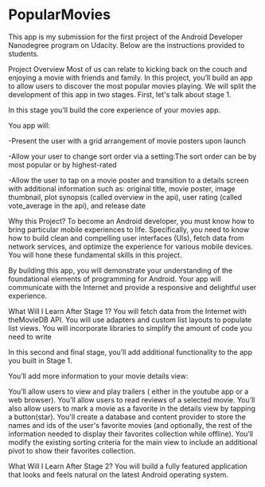 # PopularMovies
This app is my submission for the first project of the Android Developer Nanodegree program on Udacity. Below are the instructions provided to students.

Project Overview
Most of us can relate to kicking back on the couch and enjoying a movie with friends and family. In this project, you’ll build an app to allow users to discover the most popular movies playing. We will split the development of this app in two stages. First, let's talk about stage 1.

In this stage you’ll build the core experience of your movies app.

You app will:

-Present the user with a grid arrangement of movie posters upon launch

-Allow your user to change sort order via a setting:The sort order can be by most popular or by highest-rated

-Allow the user to tap on a movie poster and transition to a details screen with additional information such as: original title, movie poster, image thumbnail, plot synopsis (called overview in the api), user rating (called vote_average in the api), and release date

Why this Project?
To become an Android developer, you must know how to bring particular mobile experiences to life. Specifically, you need to know how to build clean and compelling user interfaces (UIs), fetch data from network services, and optimize the experience for various mobile devices. You will hone these fundamental skills in this project.

By building this app, you will demonstrate your understanding of the foundational elements of programming for Android. Your app will communicate with the Internet and provide a responsive and delightful user experience.

What Will I Learn After Stage 1?
You will fetch data from the Internet with theMovieDB API.
You will use adapters and custom list layouts to populate list views.
You will incorporate libraries to simplify the amount of code you need to write

In this second and final stage, you’ll add additional functionality to the app you built in Stage 1.

You’ll add more information to your movie details view:

You’ll allow users to view and play trailers ( either in the youtube app or a web browser).
You’ll allow users to read reviews of a selected movie.
You’ll also allow users to mark a movie as a favorite in the details view by tapping a button(star).
You'll create a database and content provider to store the names and ids of the user's favorite movies (and optionally, the rest of the information needed to display their favorites collection while offline).
You’ll modify the existing sorting criteria for the main view to include an additional pivot to show their favorites collection.

What Will I Learn After Stage 2?
You will build a fully featured application that looks and feels natural on the latest Android operating system.
